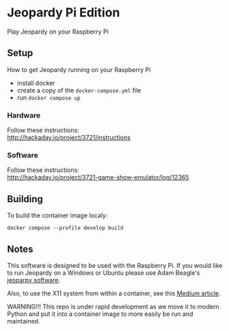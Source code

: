 # Jeopardy Pi Edition

Play Jeopardy on your Raspberry Pi

## Setup

How to get Jeopardy running on your Raspberry Pi

- install docker
- create a copy of the `docker-compose.yml` file
- run `docker compose up`

### Hardware

Follow these instructions:</br>
http://hackaday.io/project/3721/instructions

### Software

Follow these instructions:</br>
http://hackaday.io/project/3721-game-show-emulator/log/12365

## Building

To build the container image localy:

    docker compose --profile develop build

## Notes

This software is designed to be used with the Raspberry Pi. If you would like to run Jeopardy on a Windows or Ubuntu please use Adam Beagle's <a href='https://github.com/adambeagle/jeoparpy'>jeoparpy software</a>. 

Also, to use the X11 system from within a container, see this [Medium article](https://medium.com/geekculture/run-a-gui-software-inside-a-docker-container-dce61771f9).

WARNING!!! This repo is under rapid development as we move it to modern Python and put it into a container image to more easily be run and maintained.